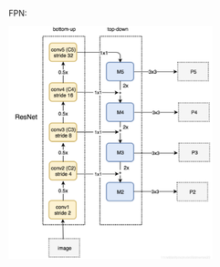 FPN: 

<img src="md_assets/image-20220829222352829.png" alt="image-20220829222352829" style="zoom:40%;" />